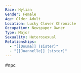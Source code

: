```yaml
---
Race: Hylian
Gender: Female
Age: Older Adult
Location: Lucky Clover Chronicle
Occupation: Newspaper Owner
Type: Major
Sexuality: Heterosexual
Relationships:
  - "[[Douma]] (sister)"
  - "[[Juannelle]] (sister)"
---
```

#npc 

